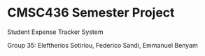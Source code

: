 # CMSC436 Semester Project

Student Expense Tracker System

Group 35:
Eleftherios Sotiriou,
Federico Sandi,
Emmanuel Benyam

